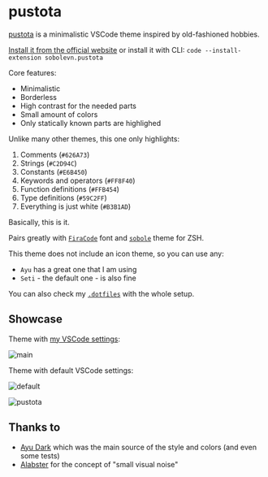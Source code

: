 # pustota

[pustota](https://ru.wikipedia.org/wiki/%D0%9F%D1%83%D1%81%D1%82%D0%BE%D1%82%D0%B0) is a minimalistic VSCode theme inspired by old-fashioned hobbies.

[Install it from the official website](https://marketplace.visualstudio.com/items?itemName=sobolevn.pustota) or install it with CLI: `code --install-extension sobolevn.pustota`

Core features:
- Minimalistic
- Borderless
- High contrast for the needed parts
- Small amount of colors
- Only statically known parts are highlighed

Unlike many other themes, this one only highlights:
1. Comments (`#626A73`)
2. Strings (`#C2D94C`)
3. Constants (`#E6B450`)
4. Keywords and operators (`#FF8F40`)
5. Function definitions (`#FFB454`)
6. Type definitions (`#59C2FF`)
7. Everything is just white (`#B3B1AD`)

Basically, this is it.

Pairs greatly with [`FiraCode`](https://github.com/tonsky/FiraCode) font and [`sobole`](https://github.com/sobolevn/sobole-zsh-theme) theme for ZSH.

This theme does not include an icon theme, so you can use any:
- `Ayu` has a great one that I am using
- `Seti` - the default one - is also fine

You can also check my [`.dotfiles`](https://github.com/sobolevn/dotfiles) with the whole setup.

## Showcase

Theme with [my VSCode settings](https://github.com/sobolevn/dotfiles/tree/master/vscode):

![main](https://raw.githubusercontent.com/sobolevn/pustota/master/assets/main.png)

Theme with default VSCode settings:

![default](https://raw.githubusercontent.com/sobolevn/pustota/master/assets/default.png)

![pustota](https://raw.githubusercontent.com/sobolevn/pustota/master/assets/default-terminal.png)

## Thanks to

- [Ayu Dark](https://github.com/ayu-theme/vscode-ayu) which was the main source of the style and colors (and even some tests)
- [Alabster](https://github.com/tonsky/vscode-theme-alabaster) for the concept of "small visual noise"
